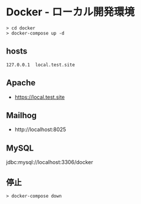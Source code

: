 # Docker - ローカル開発環境

```
> cd docker
> docker-compose up -d
```

## hosts
```
127.0.0.1  local.test.site
```

## Apache
- https://local.test.site

## Mailhog
- http://localhost:8025

## MySQL
jdbc:mysql://localhost:3306/docker

## 停止
```
> docker-compose down
```
